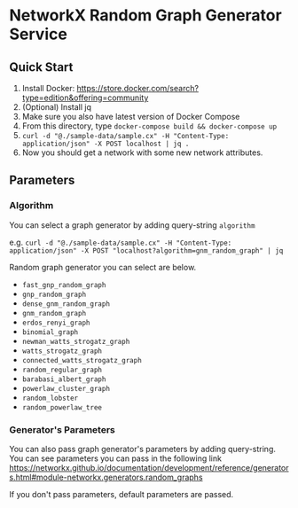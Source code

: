 # NetworkX Random Graph Generator Service

## Quick Start

1. Install Docker: https://store.docker.com/search?type=edition&offering=community
1. (Optional) Install jq
1. Make sure you also have latest version of Docker Compose
1. From this directory, type ```docker-compose build && docker-compose up```
1. ```curl -d "@./sample-data/sample.cx" -H "Content-Type: application/json" -X POST localhost | jq .```
1. Now you should get a network with some new network attributes.


## Parameters
### Algorithm
You can select a graph generator by adding query-string `algorithm`

e.g. 
` curl -d "@./sample-data/sample.cx" -H "Content-Type: application/json" -X POST "localhost?algorithm=gnm_random_graph" | jq
`

Random graph generator you can select are below.
- `fast_gnp_random_graph`
- `gnp_random_graph`
- `dense_gnm_random_graph`
- `gnm_random_graph`
- `erdos_renyi_graph`
- `binomial_graph`
- `newman_watts_strogatz_graph`
- `watts_strogatz_graph`
- `connected_watts_strogatz_graph`
- `random_regular_graph`
- `barabasi_albert_graph`
- `powerlaw_cluster_graph`
- `random_lobster`
- `random_powerlaw_tree`


### Generator's Parameters
You can also pass graph generator's parameters by adding query-string.
You can see parameters you can pass in the following link
https://networkx.github.io/documentation/development/reference/generators.html#module-networkx.generators.random_graphs

If you don't pass parameters, default parameters are passed.
